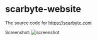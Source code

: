 # scarbyte-website
The source code for https://scarbyte.com

Screenshot:
![screenshot](https://scarbyte.com/page.png)
